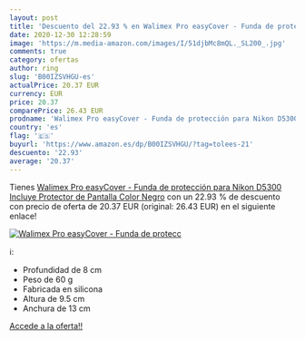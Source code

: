```yaml
---
layout: post
title: 'Descuento del 22.93 % en Walimex Pro easyCover - Funda de protecc'
date: 2020-12-30 12:28:59
image: 'https://m.media-amazon.com/images/I/51djbMc8mQL._SL200_.jpg'
comments: true
category: ofertas
author: ring
slug: 'B00IZSVHGU-es'
actualPrice: 20.37 EUR
currency: EUR
price: 20.37
comparePrice: 26.43 EUR
prodname: 'Walimex Pro easyCover - Funda de protección para Nikon D5300  Incluye Protector de Pantalla   Color Negro'
country: 'es'
flag: '🇪🇸'
buyurl: 'https://www.amazon.es/dp/B00IZSVHGU/?tag=tolees-21'
descuento: '22.93'
average: '20.37'
---
```


Tienes [Walimex Pro easyCover - Funda de protección para Nikon D5300  Incluye Protector de Pantalla   Color Negro](https://www.amazon.es/dp/B00IZSVHGU/?tag=tolees-21) con un 22.93 % de descuento con precio de oferta de 20.37 EUR (original: 26.43 EUR) en el siguiente enlace!

[![Walimex Pro easyCover - Funda de protecc](https://m.media-amazon.com/images/I/51djbMc8mQL._SL200_.jpg)](https://www.amazon.es/dp/B00IZSVHGU/?tag=tolees-21)

ℹ️:

- Profundidad de 8 cm
- Peso de 60 g
- Fabricada en silicona
- Altura de 9.5 cm
- Anchura de 13 cm

[Accede a la oferta!!](https://www.amazon.es/dp/B00IZSVHGU/?tag=tolees-21)
